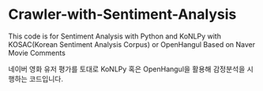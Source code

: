 # Crawler-with-Sentiment-Analysis

This code is for Sentiment Analysis with Python and KoNLPy with KOSAC(Korean Sentiment Analysis Corpus) or OpenHangul Based on Naver Movie Comments 

네이버 영화 유저 평가를 토대로 KoNLPy 혹은 OpenHangul을 활용해 감정분석을 시행하는 코드입니다.
